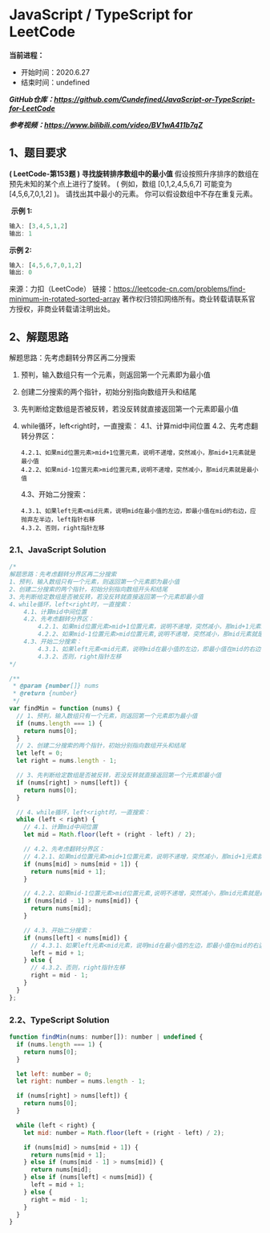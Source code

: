 ﻿# JavaScript / TypeScript for LeetCode 
**当前进程：**

 - 开始时间：2020.6.27 
 - 结束时间：undefined

***GitHub仓库：https://github.com/Cundefined/JavaScript-or-TypeScript-for-LeetCode***

***参考视频：https://www.bilibili.com/video/BV1wA411b7qZ***

## 1、题目要求
**( LeetCode-第153题 )  寻找旋转排序数组中的最小值**
       假设按照升序排序的数组在预先未知的某个点上进行了旋转。
( 例如，数组 [0,1,2,4,5,6,7] 可能变为 [4,5,6,7,0,1,2] )。
请找出其中最小的元素。
你可以假设数组中不存在重复元素。



​	  **示例 1:**

```javascript
输入: [3,4,5,1,2]
输出: 1
```
**示例 2:**
```javascript
输入: [4,5,6,7,0,1,2]
输出: 0
```

来源：力扣（LeetCode）
链接：https://leetcode-cn.com/problems/find-minimum-in-rotated-sorted-array
著作权归领扣网络所有。商业转载请联系官方授权，非商业转载请注明出处。

## 2、解题思路
解题思路：先考虑翻转分界区再二分搜索
 1. 预判，输入数组只有一个元素，则返回第一个元素即为最小值
 

 2. 创建二分搜索的两个指针，初始分别指向数组开头和结尾
 3. 先判断给定数组是否被反转，若没反转就直接返回第一个元素即最小值
 4. while循环，left<right时，一直搜索：
 	4.1、计算mid中间位置
    4.2、先考虑翻转分界区： 
     


        4.2.1、如果mid位置元素>mid+1位置元素，说明不递增，突然减小，那mid+1元素就是最小值
        4.2.2、如果mid-1位置元素>mid位置元素,说明不递增，突然减小，那mid元素就是最小值				
 	4.3、开始二分搜索：
		
		4.3.1、如果left元素<mid元素，说明mid在最小值的左边，即最小值在mid的右边，应抛弃左半边，left指针右移
        4.3.2、否则，right指针左移


### 2.1、JavaScript Solution

```javascript
/*
解题思路：先考虑翻转分界区再二分搜索
1、预判，输入数组只有一个元素，则返回第一个元素即为最小值
2、创建二分搜索的两个指针，初始分别指向数组开头和结尾
3、先判断给定数组是否被反转，若没反转就直接返回第一个元素即最小值
4、while循环，left<right时，一直搜索：
    4.1、计算mid中间位置
    4.2、先考虑翻转分界区：
        4.2.1、如果mid位置元素>mid+1位置元素，说明不递增，突然减小，那mid+1元素就是最小值
        4.2.2、如果mid-1位置元素>mid位置元素,说明不递增，突然减小，那mid元素就是最小值
    4.3、开始二分搜索：
        4.3.1、如果left元素<mid元素，说明mid在最小值的左边，即最小值在mid的右边，应抛弃左半边，left指针右移
        4.3.2、否则，right指针左移
*/

/**
 * @param {number[]} nums
 * @return {number}
 */
var findMin = function (nums) {
  // 1、预判，输入数组只有一个元素，则返回第一个元素即为最小值
  if (nums.length === 1) {
    return nums[0];
  }
  // 2、创建二分搜索的两个指针，初始分别指向数组开头和结尾
  let left = 0;
  let right = nums.length - 1;

  // 3、先判断给定数组是否被反转，若没反转就直接返回第一个元素即最小值
  if (nums[right] > nums[left]) {
    return nums[0];
  }

  // 4、while循环，left<right时，一直搜索：
  while (left < right) {
    // 4.1、计算mid中间位置
    let mid = Math.floor(left + (right - left) / 2);

    // 4.2、先考虑翻转分界区：
    // 4.2.1、如果mid位置元素>mid+1位置元素，说明不递增，突然减小，那mid+1元素就是最小值
    if (nums[mid] > nums[mid + 1]) {
      return nums[mid + 1];
    }

    // 4.2.2、如果mid-1位置元素>mid位置元素,说明不递增，突然减小，那mid元素就是最小值
    if (nums[mid - 1] > nums[mid]) {
      return nums[mid];
    }

    // 4.3、开始二分搜索：
    if (nums[left] < nums[mid]) {
      // 4.3.1、如果left元素<mid元素，说明mid在最小值的左边，即最小值在mid的右边，应抛弃左半边，left指针右移
      left = mid + 1;
    } else {
      // 4.3.2、否则，right指针左移
      right = mid - 1;
    }
  }
};
```


### 2.2、TypeScript Solution

```javascript
function findMin(nums: number[]): number | undefined {
  if (nums.length === 1) {
    return nums[0];
  }

  let left: number = 0;
  let right: number = nums.length - 1;

  if (nums[right] > nums[left]) {
    return nums[0];
  }

  while (left < right) {
    let mid: number = Math.floor(left + (right - left) / 2);

    if (nums[mid] > nums[mid + 1]) {
      return nums[mid + 1];
    } else if (nums[mid - 1] > nums[mid]) {
      return nums[mid];
    } else if (nums[left] < nums[mid]) {
      left = mid + 1;
    } else {
      right = mid - 1;
    }
  }
}
```

